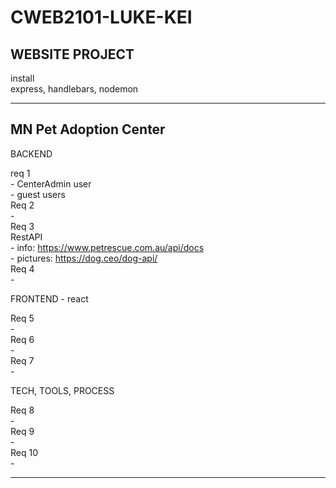 # CWEB2101-LUKE-KEI  
## WEBSITE PROJECT  
  
install  
express, handlebars, nodemon  
  
-------------------------------------------------------------------------------------------------------------------------------  
MN Pet Adoption Center  
-------------------------------------------------------------------------------------------------------------------------------  
BACKEND  
  
req 1   
	- CenterAdmin user  
	- guest users  
Req 2  
	-  
Req 3  
	RestAPI   
	- info: https://www.petrescue.com.au/api/docs  
	- pictures: https://dog.ceo/dog-api/  
Req 4  
	-    
  
FRONTEND - react  
  
Req 5  
	-  
Req 6  
	-  
Req 7  
	-  
  
TECH, TOOLS, PROCESS  
  
Req 8  
	-  
Req 9  
	-  
Req 10  
	-  
  
-------------------------------------------------------------------------------------------------------------------------------

